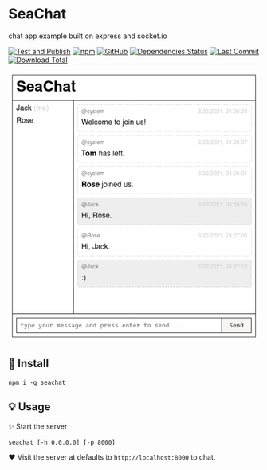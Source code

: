 # SeaChat

chat app example built on express and socket.io

[![Test and Publish](https://github.com/archtaurus/seachat/actions/workflows/publish.yml/badge.svg)](https://github.com/archtaurusseachat/actions/workflows/publish.yml)
[![npm](https://img.shields.io/npm/v/seachat)](https://www.npmjs.com/package/seachat)
[![GitHub](https://img.shields.io/github/license/archtaurus/seachat)](https://github.com/archtaurus/seachat/blob/master/LICENSE)
[![Dependencies Status](https://status.david-dm.org/gh/archtaurus/seachat.svg)](https://www.npmjs.com/package/p5js?activeTab=dependencies)
[![Last Commit](https://img.shields.io/github/last-commit/archtaurus/seachat)](https://github.com/archtaurus/seachat)
[![Download Total](https://img.shields.io/npm/dt/seachat)](https://www.npmjs.com/package/seachat)

![screenshot](seachat.png)

## 🐙 Install

``` shell
npm i -g seachat
```

## 💡 Usage

✨ Start the server

``` shell
seachat [-h 0.0.0.0] [-p 8000]
```

❤️ Visit the server at defaults to `http://localhost:8000` to chat.
